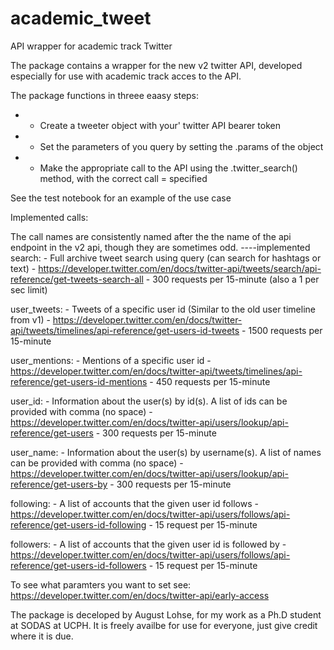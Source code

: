 # academic_tweet
API wrapper for academic track Twitter


The package contains a wrapper for the new v2 twitter API, developed especially for use with academic track acces to the API.

The package functions in threee eaasy steps:
- - Create a tweeter object with your' twitter API bearer token
- - Set the parameters of you query by setting the .params of the object
- - Make the appropriate call to the API using the .twitter_search() method, with the correct call = specified 

See the test notebook for an example of the use case

Implemented calls: 

The call names are consistently named after the the name of the api endpoint in the v2 api, though they are sometimes odd. 
 ----implemented
 search: - Full archive tweet search using query (can search for hashtags or text) 
         - https://developer.twitter.com/en/docs/twitter-api/tweets/search/api-reference/get-tweets-search-all
         - 300 requests per 15-minute (also a 1 per sec limit)

 user_tweets: - Tweets of a specific user id (Similar to the old user timeline from v1)
              - https://developer.twitter.com/en/docs/twitter-api/tweets/timelines/api-reference/get-users-id-tweets
              - 1500 requests per 15-minute

 user_mentions: - Mentions of a specific user id 
                - https://developer.twitter.com/en/docs/twitter-api/tweets/timelines/api-reference/get-users-id-mentions
                - 450 requests per 15-minute

 user_id: - Information about the user(s) by id(s). A list of ids can be provided with comma (no space)
          - https://developer.twitter.com/en/docs/twitter-api/users/lookup/api-reference/get-users
          - 300 requests per 15-minute

 user_name: - Information about the user(s) by username(s). A list of names can be provided with comma (no space)
            - https://developer.twitter.com/en/docs/twitter-api/users/lookup/api-reference/get-users-by
            - 300 requests per 15-minute

 following: - A list of accounts that the given user id follows
            - https://developer.twitter.com/en/docs/twitter-api/users/follows/api-reference/get-users-id-following
            - 15 request per 15-minute

 followers: - A list of accounts that the given user id is followed by
            - https://developer.twitter.com/en/docs/twitter-api/users/follows/api-reference/get-users-id-followers
            - 15 request per 15-minute

To see what paramters you want to set see: https://developer.twitter.com/en/docs/twitter-api/early-access


The package is deceloped by August Lohse, for my work as a Ph.D student at SODAS at UCPH. It is freely availbe for use for everyone, just give credit where it is due. 
